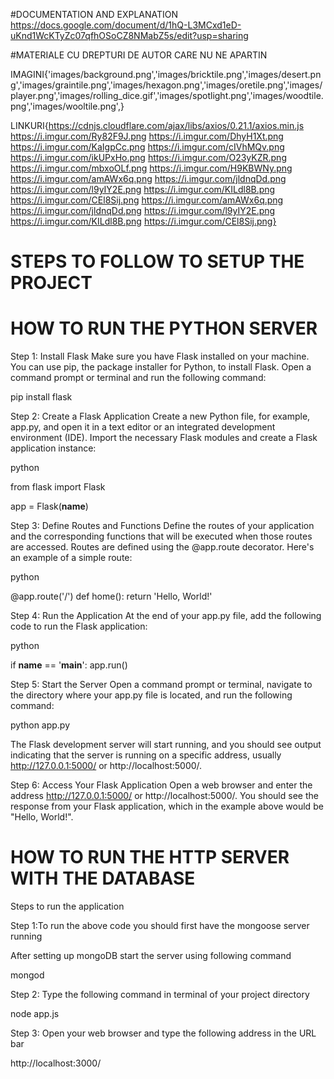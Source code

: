 #DOCUMENTATION AND EXPLANATION
https://docs.google.com/document/d/1hQ-L3MCxd1eD-uKnd1WcKTyZc07qfhOSoCZ8NMabZ5s/edit?usp=sharing

#MATERIALE CU DREPTURI DE AUTOR CARE NU NE APARTIN

IMAGINI{'images/background.png','images/bricktile.png','images/desert.png','images/graintile.png','images/hexagon.png','images/oretile.png','images/player.png','images/rolling_dice.gif','images/spotlight.png','images/woodtile.png','images/wooltile.png',}
  
LINKURI{https://cdnjs.cloudflare.com/ajax/libs/axios/0.21.1/axios.min.js https://i.imgur.com/Ry82F9J.png https://i.imgur.com/DhyH1Xt.png https://i.imgur.com/KaIgpCc.png https://i.imgur.com/cIVhMQv.png https://i.imgur.com/ikUPxHo.png https://i.imgur.com/O23yKZR.png https://i.imgur.com/mbxoOLf.png https://i.imgur.com/H9KBWNy.png https://i.imgur.com/amAWx6q.png https://i.imgur.com/jldnqDd.png https://i.imgur.com/l9yIY2E.png https://i.imgur.com/KILdl8B.png https://i.imgur.com/CEl8Sij.png https://i.imgur.com/amAWx6q.png https://i.imgur.com/jldnqDd.png https://i.imgur.com/l9yIY2E.png https://i.imgur.com/KILdl8B.png https://i.imgur.com/CEl8Sij.png}

# STEPS TO FOLLOW TO SETUP THE PROJECT
# HOW TO RUN THE PYTHON SERVER
Step 1: Install Flask
Make sure you have Flask installed on your machine. You can use pip, the package installer for Python, to install Flask. Open a command prompt or terminal and run the following command:

pip install flask

Step 2: Create a Flask Application
Create a new Python file, for example, app.py, and open it in a text editor or an integrated development environment (IDE). Import the necessary Flask modules and create a Flask application instance:

python

from flask import Flask

app = Flask(__name__)

Step 3: Define Routes and Functions
Define the routes of your application and the corresponding functions that will be executed when those routes are accessed. Routes are defined using the @app.route decorator. Here's an example of a simple route:

python

@app.route('/')
def home():
    return 'Hello, World!'

Step 4: Run the Application
At the end of your app.py file, add the following code to run the Flask application:

python

if __name__ == '__main__':
    app.run()

Step 5: Start the Server
Open a command prompt or terminal, navigate to the directory where your app.py file is located, and run the following command:

python app.py

The Flask development server will start running, and you should see output indicating that the server is running on a specific address, usually http://127.0.0.1:5000/ or http://localhost:5000/.

Step 6: Access Your Flask Application
Open a web browser and enter the address http://127.0.0.1:5000/ or http://localhost:5000/. You should see the response from your Flask application, which in the example above would be "Hello, World!".

# HOW TO RUN THE HTTP SERVER WITH THE DATABASE
Steps to run the application

Step 1:To run the above code you should first have the mongoose server running

After setting up mongoDB start the server using following command

mongod

Step 2: Type the following command in terminal of your project directory

node app.js

Step 3: Open your web browser and type the following address in the URL bar

http://localhost:3000/

